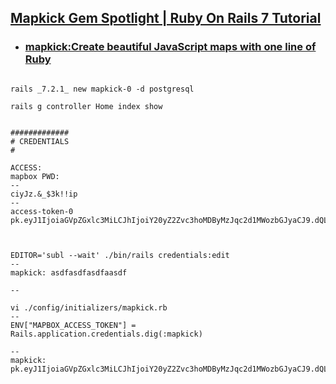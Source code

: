 

## [Mapkick Gem Spotlight | Ruby On Rails 7 Tutorial](https://www.youtube.com/watch?v=hck_SWp1cVA)
- ### [mapkick:Create beautiful JavaScript maps with one line of Ruby](https://chartkick.com/mapkick)
```

rails _7.2.1_ new mapkick-0 -d postgresql

rails g controller Home index show


#############
# CREDENTIALS
#

ACCESS:
mapbox PWD:
--
ciyJz.&_$3k!!ip
--
access-token-0
pk.eyJ1IjoiaGVpZGxlc3MiLCJhIjoiY20yZ2Zvc3hoMDByMzJqc2d1MWozbGJyaCJ9.dQLSI42M1Eo7wnXXzbjipA



EDITOR='subl --wait' ./bin/rails credentials:edit
--
mapkick: asdfasdfasdfaasdf

--

vi ./config/initializers/mapkick.rb
--
ENV["MAPBOX_ACCESS_TOKEN"] = Rails.application.credentials.dig(:mapkick)

--
mapkick: pk.eyJ1IjoiaGVpZGxlc3MiLCJhIjoiY20yZ2Zvc3hoMDByMzJqc2d1MWozbGJyaCJ9.dQLSI42M1Eo7wnXXzbjipA

```